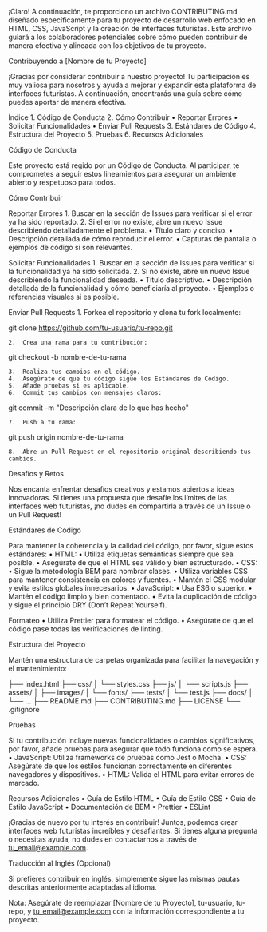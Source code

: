¡Claro! A continuación, te proporciono un archivo CONTRIBUTING.md diseñado específicamente para tu proyecto de desarrollo web enfocado en HTML, CSS, JavaScript y la creación de interfaces futuristas. Este archivo guiará a los colaboradores potenciales sobre cómo pueden contribuir de manera efectiva y alineada con los objetivos de tu proyecto.

Contribuyendo a [Nombre de tu Proyecto]

¡Gracias por considerar contribuir a nuestro proyecto! Tu participación es muy valiosa para nosotros y ayuda a mejorar y expandir esta plataforma de interfaces futuristas. A continuación, encontrarás una guía sobre cómo puedes aportar de manera efectiva.

Índice
	1.	Código de Conducta
	2.	Cómo Contribuir
	•	Reportar Errores
	•	Solicitar Funcionalidades
	•	Enviar Pull Requests
	3.	Estándares de Código
	4.	Estructura del Proyecto
	5.	Pruebas
	6.	Recursos Adicionales

Código de Conducta

Este proyecto está regido por un Código de Conducta. Al participar, te comprometes a seguir estos lineamientos para asegurar un ambiente abierto y respetuoso para todos.

Cómo Contribuir

Reportar Errores
	1.	Buscar en la sección de Issues para verificar si el error ya ha sido reportado.
	2.	Si el error no existe, abre un nuevo Issue describiendo detalladamente el problema.
	•	Título claro y conciso.
	•	Descripción detallada de cómo reproducir el error.
	•	Capturas de pantalla o ejemplos de código si son relevantes.

Solicitar Funcionalidades
	1.	Buscar en la sección de Issues para verificar si la funcionalidad ya ha sido solicitada.
	2.	Si no existe, abre un nuevo Issue describiendo la funcionalidad deseada.
	•	Título descriptivo.
	•	Descripción detallada de la funcionalidad y cómo beneficiaría al proyecto.
	•	Ejemplos o referencias visuales si es posible.

Enviar Pull Requests
	1.	Forkea el repositorio y clona tu fork localmente:

git clone https://github.com/tu-usuario/tu-repo.git


	2.	Crea una rama para tu contribución:

git checkout -b nombre-de-tu-rama


	3.	Realiza tus cambios en el código.
	4.	Asegúrate de que tu código sigue los Estándares de Código.
	5.	Añade pruebas si es aplicable.
	6.	Commit tus cambios con mensajes claros:

git commit -m "Descripción clara de lo que has hecho"


	7.	Push a tu rama:

git push origin nombre-de-tu-rama


	8.	Abre un Pull Request en el repositorio original describiendo tus cambios.

Desafíos y Retos

Nos encanta enfrentar desafíos creativos y estamos abiertos a ideas innovadoras. Si tienes una propuesta que desafíe los límites de las interfaces web futuristas, ¡no dudes en compartirla a través de un Issue o un Pull Request!

Estándares de Código

Para mantener la coherencia y la calidad del código, por favor, sigue estos estándares:
	•	HTML:
	•	Utiliza etiquetas semánticas siempre que sea posible.
	•	Asegúrate de que el HTML sea válido y bien estructurado.
	•	CSS:
	•	Sigue la metodología BEM para nombrar clases.
	•	Utiliza variables CSS para mantener consistencia en colores y fuentes.
	•	Mantén el CSS modular y evita estilos globales innecesarios.
	•	JavaScript:
	•	Usa ES6 o superior.
	•	Mantén el código limpio y bien comentado.
	•	Evita la duplicación de código y sigue el principio DRY (Don’t Repeat Yourself).

Formateo
	•	Utiliza Prettier para formatear el código.
	•	Asegúrate de que el código pase todas las verificaciones de linting.

Estructura del Proyecto

Mantén una estructura de carpetas organizada para facilitar la navegación y el mantenimiento:

├── index.html
├── css/
│   └── styles.css
├── js/
│   └── scripts.js
├── assets/
│   ├── images/
│   └── fonts/
├── tests/
│   └── test.js
├── docs/
│   └── ...
├── README.md
├── CONTRIBUTING.md
├── LICENSE
└── .gitignore

Pruebas

Si tu contribución incluye nuevas funcionalidades o cambios significativos, por favor, añade pruebas para asegurar que todo funciona como se espera.
	•	JavaScript: Utiliza frameworks de pruebas como Jest o Mocha.
	•	CSS: Asegúrate de que los estilos funcionan correctamente en diferentes navegadores y dispositivos.
	•	HTML: Valida el HTML para evitar errores de marcado.

Recursos Adicionales
	•	Guía de Estilo HTML
	•	Guía de Estilo CSS
	•	Guía de Estilo JavaScript
	•	Documentación de BEM
	•	Prettier
	•	ESLint

¡Gracias de nuevo por tu interés en contribuir! Juntos, podemos crear interfaces web futuristas increíbles y desafiantes. Si tienes alguna pregunta o necesitas ayuda, no dudes en contactarnos a través de tu_email@example.com.

Traducción al Inglés (Opcional)

Si prefieres contribuir en inglés, simplemente sigue las mismas pautas descritas anteriormente adaptadas al idioma.

Nota: Asegúrate de reemplazar [Nombre de tu Proyecto], tu-usuario, tu-repo, y tu_email@example.com con la información correspondiente a tu proyecto.
